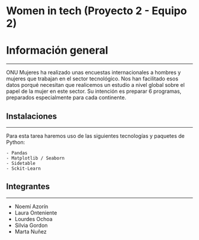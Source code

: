 # Women in tech (Proyecto 2 - Equipo 2)

# Información general
***

ONU Mujeres ha realizado unas encuestas internacionales a hombres y mujeres que trabajan en el sector tecnológico. Nos han facilitado esos datos porqué necesitan que realicemos un estudio a nivel global sobre el papel de la mujer en este sector.
Su intención es preparar 6 programas, preparados especialmente para cada continente.

## Instalaciones
***
Para esta tarea haremos uso de las siguientes tecnologías y paquetes de Python:
```
- Pandas
- Matplotlib / Seaborn
- Sidetable
- Sckit-Learn
```

## Integrantes 
***
  * Noemí Azorín
  * Laura Onteniente
  * Lourdes Ochoa
  * Silvia Gordon
  * Marta Nuñez

